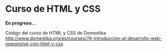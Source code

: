 # Curso de HTML y CSS

**En progreso...**

Código del curso de HTML y CSS de Domestika http://www.domestika.org/es/courses/74-introduccion-al-desarrollo-web-responsive-con-html-y-css


